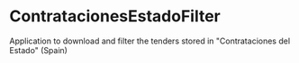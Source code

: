 # ContratacionesEstadoFilter
Application to download and filter the tenders stored in "Contrataciones del Estado" (Spain) 
